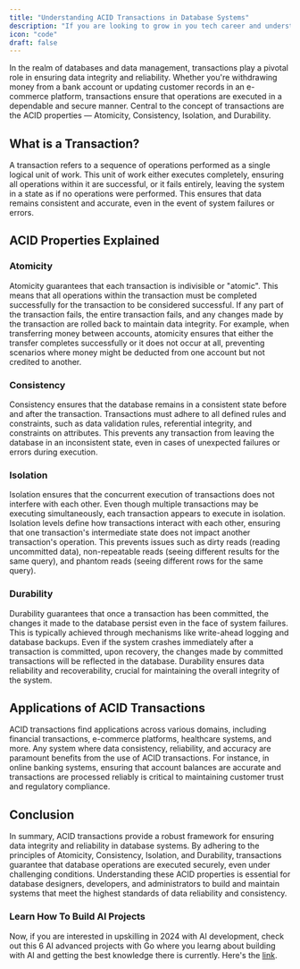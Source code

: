 ```yaml
---
title: "Understanding ACID Transactions in Database Systems"
description: "If you are looking to grow in you tech career and understand system design indepth, this guide is for you."
icon: "code"
draft: false
---
```


In the realm of databases and data management, transactions play a pivotal role in ensuring data integrity and reliability. Whether you're withdrawing money from a bank account or updating customer records in an e-commerce platform, transactions ensure that operations are executed in a dependable and secure manner. Central to the concept of transactions are the ACID properties — Atomicity, Consistency, Isolation, and Durability.

## What is a Transaction?

A transaction refers to a sequence of operations performed as a single logical unit of work. This unit of work either executes completely, ensuring all operations within it are successful, or it fails entirely, leaving the system in a state as if no operations were performed. This ensures that data remains consistent and accurate, even in the event of system failures or errors.

## ACID Properties Explained

### Atomicity

Atomicity guarantees that each transaction is indivisible or "atomic". This means that all operations within the transaction must be completed successfully for the transaction to be considered successful. If any part of the transaction fails, the entire transaction fails, and any changes made by the transaction are rolled back to maintain data integrity. For example, when transferring money between accounts, atomicity ensures that either the transfer completes successfully or it does not occur at all, preventing scenarios where money might be deducted from one account but not credited to another.

### Consistency

Consistency ensures that the database remains in a consistent state before and after the transaction. Transactions must adhere to all defined rules and constraints, such as data validation rules, referential integrity, and constraints on attributes. This prevents any transaction from leaving the database in an inconsistent state, even in cases of unexpected failures or errors during execution.

### Isolation

Isolation ensures that the concurrent execution of transactions does not interfere with each other. Even though multiple transactions may be executing simultaneously, each transaction appears to execute in isolation. Isolation levels define how transactions interact with each other, ensuring that one transaction's intermediate state does not impact another transaction's operation. This prevents issues such as dirty reads (reading uncommitted data), non-repeatable reads (seeing different results for the same query), and phantom reads (seeing different rows for the same query).

### Durability

Durability guarantees that once a transaction has been committed, the changes it made to the database persist even in the face of system failures. This is typically achieved through mechanisms like write-ahead logging and database backups. Even if the system crashes immediately after a transaction is committed, upon recovery, the changes made by committed transactions will be reflected in the database. Durability ensures data reliability and recoverability, crucial for maintaining the overall integrity of the system.

## Applications of ACID Transactions

ACID transactions find applications across various domains, including financial transactions, e-commerce platforms, healthcare systems, and more. Any system where data consistency, reliability, and accuracy are paramount benefits from the use of ACID transactions. For instance, in online banking systems, ensuring that account balances are accurate and transactions are processed reliably is critical to maintaining customer trust and regulatory compliance.

## Conclusion

In summary, ACID transactions provide a robust framework for ensuring data integrity and reliability in database systems. By adhering to the principles of Atomicity, Consistency, Isolation, and Durability, transactions guarantee that database operations are executed securely, even under challenging conditions. Understanding these ACID properties is essential for database designers, developers, and administrators to build and maintain systems that meet the highest standards of data reliability and consistency.

### Learn How To Build AI Projects

Now, if you are interested in upskilling in 2024 with AI development, check out this 6 AI advanced projects with Go where you learng about building with AI and getting the best knowledge there is currently. Here's the [link](https://akhilsharmatech.gumroad.com/l/zgxqq).